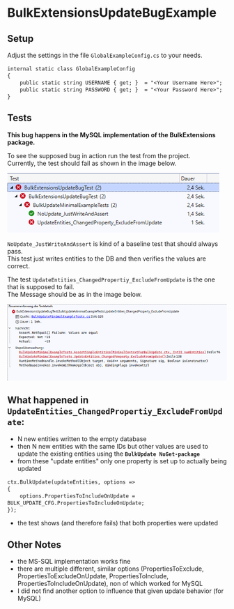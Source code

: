 # BulkExtensionsUpdateBugExample

## Setup



Adjust the settings in the file `GlobalExampleConfig.cs` to your needs.
```CSharp
internal static class GlobalExampleConfig
{
	public static string USERNAME { get; }	= "<Your Username Here>";
	public static string PASSWORD { get; }	= "<Your Password Here>";
}
```



## Tests

**This bug happens in the MySQL implementation of the BulkExtensions package.**


To see the supposed bug in action run the test from the project.\
Currently, the test should fail as shown in the image below.

![Basic DB test](Readme/devenv_BiTriMp1nQ.png)

`NoUpdate_JustWriteAndAssert` is kind of a baseline test that should always pass.\
This test just writes entities to the DB and then verifies the values are correct.

The test `UpdateEntities_ChangedPropertiy_ExcludeFromUpdate` is the one that is supposed to fail.\
The Message should be as in the image below.

![Expected failed test result](Readme/devenv_LshCCeDLoo.png)

## What happened in `UpdateEntities_ChangedPropertiy_ExcludeFromUpdate`:
* N new entities written to the empty database
* then N new entities with the same IDs but other values are used to update the existing entities using the **`BulkUpdate NuGet-package`**
* from these "update entities" only one property is set up to actually being updated 
```CSharp
ctx.BulkUpdate(updateEntities, options =>
{
	options.PropertiesToIncludeOnUpdate = BULK_UPDATE_CFG.PropertiesToIncludeOnUpdate;
});
```
 
* the test shows (and therefore fails) that both properties were updated

## Other Notes
* the MS-SQL implementation works fine
* there are multiple different, similar options (PropertiesToExclude, PropertiesToExcludeOnUpdate, PropertiesToInclude, PropertiesToIncludeOnUpdate), non of which worked for MySQL
* I did not find another option to influence that given update behavior (for MySQL)